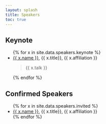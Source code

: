 ```yaml
---
layout: splash
title: Speakers
toc: true
---
```


<h2>Keynote</h2>

<ul>
{% for x in site.data.speakers.keynote %}
  <li>
    <a href="{{ x.website }}">{{ x.name }}</a>, {{ x.title}}, {{ x.affiliation }}
    <blockquote>{{ x.talk }}
    </blockquote>
   </li>
{% endfor %}
</ul>

<h2>Confirmed Speakers</h2>

<ul>
{% for x in site.data.speakers.invited %}
  <li>
    <a href="{{ x.website }}">{{ x.name }}</a>, {{ x.title}}, {{ x.affiliation }}
   </li>
{% endfor %}
</ul>